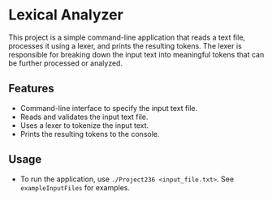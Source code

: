 # Lexical Analyzer
This project is a simple command-line application that reads a text file, processes it using a lexer, and prints the resulting tokens. The lexer is responsible for breaking down the input text into meaningful tokens that can be further processed or analyzed.

## Features
- Command-line interface to specify the input text file.
- Reads and validates the input text file.
- Uses a lexer to tokenize the input text.
- Prints the resulting tokens to the console.
## Usage
- To run the application, use ```./Project236 <input_file.txt>```. See ```exampleInputFiles``` for examples.
